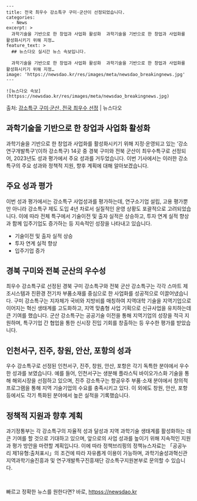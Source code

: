     ---
    title: 전국 최우수 강소특구 구미·군산이 선정되었습니다.
    categories:
      - News
    excerpt: >
      과학기술을 기반으로 한 창업과 사업화 활성화  과학기술을 기반으로 한 창업과 사업화를 활성화시키기 위해 지정…
    feature_text: >
      ## 뉴스다오 실시간 뉴스 속보입니다.
    
      과학기술을 기반으로 한 창업과 사업화 활성화  과학기술을 기반으로 한 창업과 사업화를 활성화시키기 위해 지정…
    image: 'https://newsdao.kr/res/images/meta/newsdao_breakingnews.jpg'
    ---
    
    ![뉴스다오 속보](httpss://newsdao.kr/res/images/meta/newsdao_breakingnews.jpg)

<p>출처: <a href="httpss://newsdao.kr/4496" rel="dofollow">강소특구 구미·군산, 전국 최우수 선정</a> | 뉴스다오</p>

<h2 data-ke-size="size26">과학기술을 기반으로 한 창업과 사업화 활성화</h2>
<p data-ke-size="size16">과학기술을 기반으로 한 창업과 사업화를 활성화시키기 위해 지정·운영되고 있는 ‘강소 연구개발특구’(이하 강소특구) 14곳 중 경북 구미와 전북 군산이 최우수특구로 선정되어, 2023년도 성과 평가에서 주요 성과를 거두었습니다. 이번 기사에서는 이러한 강소특구의 주요 성과와 정책적 지원, 향후 계획에 대해 알아보겠습니다.</p>

<h2 data-ke-size="size26">주요 성과 평가</h2>
<p data-ke-size="size16">이번 성과 평가에서는 강소특구 사업성과를 평가하는데, 연구소기업 설립, 고용 평가뿐만 아니라 강소특구 제도 도입 4년 차로서 실질적인 운영 상황도 포괄적으로 고려되었습니다. 이에 따라 전체 특구에서 기술이전 및 출자 실적은 상승하고, 투자 연계 실적 향상과 함께 입주기업도 증가하는 등 지속적인 성장을 나타내고 있습니다.</p>
<ul>
    <li>기술이전 및 출자 실적 상승</li>
    <li>투자 연계 실적 향상</li>
    <li>입주기업 증가</li>
</ul>

<h2 data-ke-size="size26">경북 구미와 전북 군산의 우수성</h2>
<p data-ke-size="size16">최우수 강소특구로 선정된 경북 구미 강소특구와 전북 군산 강소특구는 각각 스마트 제조시스템과 친환경 전기차 부품소재를 중심으로 한 사업화를 성공적으로 이끌어냈습니다. 구미 강소특구는 지자체가 국비와 지방비를 매칭하여 지역대학 기술을 지역기업으로 이어지는 혁신 생태계를 고도화하고, 지역 맞춤형 사업 기획으로 신규사업을 유치하는데 큰 기여를 했습니다. 군산 강소특구는 공공기술 이전을 통해 지역기업의 성장을 적극 지원하며, 특구기업 간 협업을 통한 신시장 진입 기회를 창출하는 등 우수한 평가를 받았습니다.</p>

<h2 data-ke-size="size26">인천서구, 진주, 창원, 안산, 포항의 성과</h2>
<p data-ke-size="size16">우수 강소특구로 선정된 인천서구, 진주, 창원, 안산, 포항은 각기 독특한 분야에서 우수한 성과를 보였습니다. 예를 들어, 인천서구는 생분해 플라스틱 바이오가스화 기술을 통해 해외시장을 선점하고 있으며, 진주 강소특구는 항공우주 부품·소재 분야에서 창의적 프로그램을 통해 지역 기술기업의 수요를 충족시키고 있다. 이 외에도 창원, 안산, 포항 등에서도 각기 특화된 분야에서 높은 실적을 기록했습니다.</p>

<h2 data-ke-size="size26">정책적 지원과 향후 계획</h2>
<p data-ke-size="size16">과기정통부는 각 강소특구의 자율적 성과 달성과 지역 과학기술 생태계를 활성화하는 데 큰 기여를 할 것으로 기대하고 있으며, 앞으로의 사업 성과를 높이기 위해 지속적인 지원과 평가 방안을 마련할 계획입니다. 이에 따라 정책브리핑의 정책뉴스자료는 「공공누리 제1유형:출처표시」의 조건에 따라 자유롭게 이용이 가능하며, 과학기술성과혁신관 지역과학기술진흥과 및 연구개발특구진흥재단 강소특구지원본부로 문의할 수 있습니다.</p>
<p data-ke-size="size16">&nbsp;</p> 

빠르고 정확한 뉴스를 원한다면? 바로, <a href="httpss://newsdao.kr" rel="dofollow">httpss://newsdao.kr</a>


    